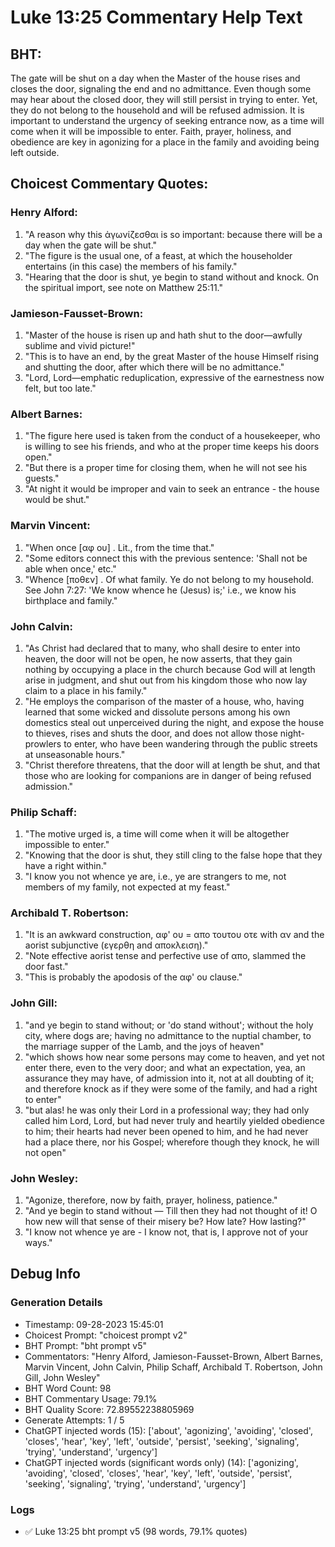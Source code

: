# Luke 13:25 Commentary Help Text

## BHT:
The gate will be shut on a day when the Master of the house rises and closes the door, signaling the end and no admittance. Even though some may hear about the closed door, they will still persist in trying to enter. Yet, they do not belong to the household and will be refused admission. It is important to understand the urgency of seeking entrance now, as a time will come when it will be impossible to enter. Faith, prayer, holiness, and obedience are key in agonizing for a place in the family and avoiding being left outside.

## Choicest Commentary Quotes:
### Henry Alford:
1. "A reason why this ἀγωνίζεσθαι is so important: because there will be a day when the gate will be shut."
2. "The figure is the usual one, of a feast, at which the householder entertains (in this case) the members of his family."
3. "Hearing that the door is shut, ye begin to stand without and knock. On the spiritual import, see note on Matthew 25:11."

### Jamieson-Fausset-Brown:
1. "Master of the house is risen up and hath shut to the door—awfully sublime and vivid picture!"
2. "This is to have an end, by the great Master of the house Himself rising and shutting the door, after which there will be no admittance."
3. "Lord, Lord—emphatic reduplication, expressive of the earnestness now felt, but too late."

### Albert Barnes:
1. "The figure here used is taken from the conduct of a housekeeper, who is willing to see his friends, and who at the proper time keeps his doors open."
2. "But there is a proper time for closing them, when he will not see his guests."
3. "At night it would be improper and vain to seek an entrance - the house would be shut."

### Marvin Vincent:
1. "When once [αφ ου] . Lit., from the time that." 
2. "Some editors connect this with the previous sentence: 'Shall not be able when once,' etc."
3. "Whence [ποθεν] . Of what family. Ye do not belong to my household. See John 7:27: 'We know whence he (Jesus) is;' i.e., we know his birthplace and family."

### John Calvin:
1. "As Christ had declared that to many, who shall desire to enter into heaven, the door will not be open, he now asserts, that they gain nothing by occupying a place in the church because God will at length arise in judgment, and shut out from his kingdom those who now lay claim to a place in his family."
2. "He employs the comparison of the master of a house, who, having learned that some wicked and dissolute persons among his own domestics steal out unperceived during the night, and expose the house to thieves, rises and shuts the door, and does not allow those night-prowlers to enter, who have been wandering through the public streets at unseasonable hours."
3. "Christ therefore threatens, that the door will at length be shut, and that those who are looking for companions are in danger of being refused admission."

### Philip Schaff:
1. "The motive urged is, a time will come when it will be altogether impossible to enter."
2. "Knowing that the door is shut, they still cling to the false hope that they have a right within."
3. "I know you not whence ye are, i.e., ye are strangers to me, not members of my family, not expected at my feast."

### Archibald T. Robertson:
1. "It is an awkward construction, αφ' ου = απο τουτου οτε with αν and the aorist subjunctive (εγερθη and αποκλειση)."
2. "Note effective aorist tense and perfective use of απο, slammed the door fast."
3. "This is probably the apodosis of the αφ' ου clause."

### John Gill:
1. "and ye begin to stand without; or 'do stand without'; without the holy city, where dogs are; having no admittance to the nuptial chamber, to the marriage supper of the Lamb, and the joys of heaven"
2. "which shows how near some persons may come to heaven, and yet not enter there, even to the very door; and what an expectation, yea, an assurance they may have, of admission into it, not at all doubting of it; and therefore knock as if they were some of the family, and had a right to enter"
3. "but alas! he was only their Lord in a professional way; they had only called him Lord, Lord, but had never truly and heartily yielded obedience to him; their hearts had never been opened to him, and he had never had a place there, nor his Gospel; wherefore though they knock, he will not open"

### John Wesley:
1. "Agonize, therefore, now by faith, prayer, holiness, patience."
2. "And ye begin to stand without — Till then they had not thought of it! O how new will that sense of their misery be? How late? How lasting?"
3. "I know not whence ye are - I know not, that is, I approve not of your ways."


## Debug Info
### Generation Details
- Timestamp: 09-28-2023 15:45:01
- Choicest Prompt: "choicest prompt v2"
- BHT Prompt: "bht prompt v5"
- Commentators: "Henry Alford, Jamieson-Fausset-Brown, Albert Barnes, Marvin Vincent, John Calvin, Philip Schaff, Archibald T. Robertson, John Gill, John Wesley"
- BHT Word Count: 98
- BHT Commentary Usage: 79.1%
- BHT Quality Score: 72.89552238805969
- Generate Attempts: 1 / 5
- ChatGPT injected words (15):
	['about', 'agonizing', 'avoiding', 'closed', 'closes', 'hear', 'key', 'left', 'outside', 'persist', 'seeking', 'signaling', 'trying', 'understand', 'urgency']
- ChatGPT injected words (significant words only) (14):
	['agonizing', 'avoiding', 'closed', 'closes', 'hear', 'key', 'left', 'outside', 'persist', 'seeking', 'signaling', 'trying', 'understand', 'urgency']

### Logs
- ✅ Luke 13:25 bht prompt v5 (98 words, 79.1% quotes)